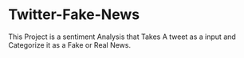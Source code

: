 # Twitter-Fake-News
This Project is a sentiment Analysis that Takes A tweet as a input and Categorize it as a Fake or Real News.
